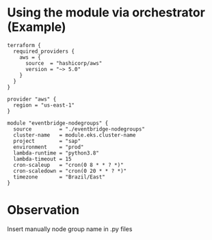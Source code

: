 # Using the module via orchestrator (Example)
```
terraform {
  required_providers {
    aws = {
      source  = "hashicorp/aws"
      version = "~> 5.0"
    }
  }
}

provider "aws" {
  region = "us-east-1"
}

module "eventbridge-nodegroups" {
  source         = "./eventbridge-nodegroups"
  cluster-name   = module.eks.cluster-name
  project        = "sap"
  environment    = "prod"
  lambda-runtime = "python3.8"
  lambda-timeout = 15
  cron-scaleup   = "cron(0 8 * * ? *)"
  cron-scaledown = "cron(0 20 * * ? *)"
  timezone       = "Brazil/East"
}
```
# Observation
Insert manually node group name in .py files